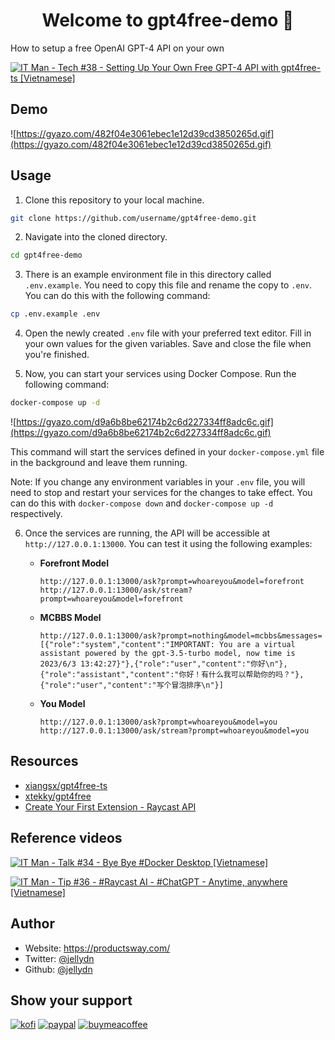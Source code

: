 <h1 align="center">Welcome to gpt4free-demo 👋</h1>
<p>
  How to setup a free OpenAI GPT-4 API on your own
</p>

[![IT Man - Tech #38 - Setting Up Your Own Free GPT-4 API with gpt4free-ts [Vietnamese]](https://i.ytimg.com/vi/Z0ZUdFqvR_I/hqdefault.jpg)](https://www.youtube.com/watch?v=Z0ZUdFqvR_I)

## Demo

![https://gyazo.com/482f04e3061ebec1e12d39cd3850265d.gif](https://gyazo.com/482f04e3061ebec1e12d39cd3850265d.gif)

## Usage

1. Clone this repository to your local machine.

```bash
git clone https://github.com/username/gpt4free-demo.git
```

2. Navigate into the cloned directory.

```bash
cd gpt4free-demo
```

3. There is an example environment file in this directory called `.env.example`. You need to copy this file and rename the copy to `.env`. You can do this with the following command:

```bash
cp .env.example .env
```

4. Open the newly created `.env` file with your preferred text editor. Fill in your own values for the given variables. Save and close the file when you're finished.

5. Now, you can start your services using Docker Compose. Run the following command:

```bash
docker-compose up -d
```

![https://gyazo.com/d9a6b8be62174b2c6d227334ff8adc6c.gif](https://gyazo.com/d9a6b8be62174b2c6d227334ff8adc6c.gif)

This command will start the services defined in your `docker-compose.yml` file in the background and leave them running.

Note: If you change any environment variables in your `.env` file, you will need to stop and restart your services for the changes to take effect. You can do this with `docker-compose down` and `docker-compose up -d` respectively.

6. Once the services are running, the API will be accessible at `http://127.0.0.1:13000`. You can test it using the following examples:

   - **Forefront Model**

     ```
     http://127.0.0.1:13000/ask?prompt=whoareyou&model=forefront
     http://127.0.0.1:13000/ask/stream?prompt=whoareyou&model=forefront
     ```

   - **MCBBS Model**

     ```
     http://127.0.0.1:13000/ask?prompt=nothing&model=mcbbs&messages=[{"role":"system","content":"IMPORTANT: You are a virtual assistant powered by the gpt-3.5-turbo model, now time is 2023/6/3 13:42:27}"},{"role":"user","content":"你好\n"},{"role":"assistant","content":"你好！有什么我可以帮助你的吗？"},{"role":"user","content":"写个冒泡排序\n"}]
     ```

   - **You Model**
     ```
     http://127.0.0.1:13000/ask?prompt=whoareyou&model=you
     http://127.0.0.1:13000/ask/stream?prompt=whoareyou&model=you
     ```

## Resources

- [xiangsx/gpt4free-ts](https://github.com/xiangsx/gpt4free-ts)
- [xtekky/gpt4free](https://github.com/xtekky/gpt4free)
- [Create Your First Extension - Raycast API](https://developers.raycast.com/basics/create-your-first-extension)

## Reference videos

[![IT Man - Talk #34 - Bye Bye #Docker Desktop [Vietnamese]](https://i.ytimg.com/vi/llThjxFb7KU/mqdefault.jpg)](https://www.youtube.com/watch?v=llThjxFb7KU)

[![IT Man - Tip #36 - #Raycast AI - #ChatGPT - Anytime, anywhere [Vietnamese]](https://i.ytimg.com/vi/sY01NrxVQJM/mqdefault.jpg)](https://www.youtube.com/watch?v=sY01NrxVQJM)

## Author

- Website: https://productsway.com/
- Twitter: [@jellydn](https://twitter.com/jellydn)
- Github: [@jellydn](https://github.com/jellydn)

## Show your support

[![kofi](https://img.shields.io/badge/Ko--fi-F16061?style=for-the-badge&logo=ko-fi&logoColor=white)](https://ko-fi.com/dunghd)
[![paypal](https://img.shields.io/badge/PayPal-00457C?style=for-the-badge&logo=paypal&logoColor=white)](https://paypal.me/dunghd)
[![buymeacoffee](https://img.shields.io/badge/Buy_Me_A_Coffee-FFDD00?style=for-the-badge&logo=buy-me-a-coffee&logoColor=black)](https://www.buymeacoffee.com/dunghd)
